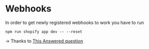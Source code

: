 # Webhooks

In order to get newly registered webhooks to work you have to run

```
npm run shopify app dev -- --reset
```

-> Thanks to <a href="https://community.shopify.com/c/webhooks-and-events/webhooks-settings/td-p/2259226">This Answered question</a>
